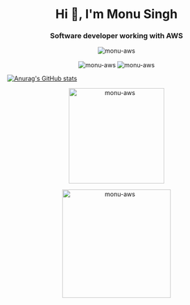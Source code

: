 <h1 align="center">Hi 👋, I'm Monu Singh</h1>
<h3 align="center">Software developer working with AWS</h3>

<p align="center"> <img src="https://komarev.com/ghpvc/?username=monu-aws&label=Profile%20views&color=0e75b6&style=flat" alt="monu-aws" /> </p>


<p align="center" >
  <img align="center" src="https://github-readme-streak-stats.herokuapp.com/?user=monu-aws&" alt="monu-aws" /> 
  <img align="center" src="https://github-readme-stats.vercel.app/api?username=monu-aws&show_icons=true&locale=en" alt="monu-aws" />
 
</p>


[![Anurag's GitHub stats](https://github-readme-stats.vercel.app/api?username=monu-aws)](https://github.com/monu-aws/github-readme-stats)

<p align="center" >
   <img align="center" src="https://github-contributor-stats.vercel.app/api?username=monu-aws&limit=5&theme=flat&combine_all_yearly_contributions=true" alt="monu-aws" height=220/>
  </p>
  <p align="center" >
   <img align="center" src="https://quotes-github-readme.vercel.app/api?type=vetical&theme=light" alt="monu-aws"  height=250/>
  

</p>





![]()

